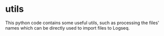 # utils
This python code contains some useful utils, such as  processing the files' names which can be directly used to import files to Logseq.
